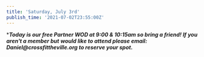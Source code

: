 ```yaml
---
title: 'Saturday, July 3rd'
publish_time: '2021-07-02T23:55:00Z'
---
```


\****Today is our free Partner WOD at 9:00 & 10:15am so bring a friend!
If you aren't a member but*** ***would like to attend please email:
Daniel\@crossfittheville.org to reserve your spot.***
